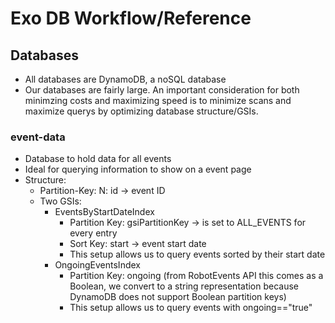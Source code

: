 # Exo DB Workflow/Reference

## Databases

- All databases are DynamoDB, a noSQL database
- Our databases are fairly large. An important consideration for both minimzing costs and maximizing speed is to minimize scans and maximize querys by optimizing database structure/GSIs.

### event-data

- Database to hold data for all events
- Ideal for querying information to show on a event page
- Structure:
  - Partition-Key: N: id -> event ID
  - Two GSIs:
    - EventsByStartDateIndex
      - Partition Key: gsiPartitionKey -> is set to ALL_EVENTS for every entry
      - Sort Key: start -> event start date
      - This setup allows us to query events sorted by their start date
    - OngoingEventsIndex
      - Partition Key: ongoing (from RobotEvents API this comes as a Boolean, we convert to a string representation because DynamoDB does not support Boolean partition keys)
      - This setup allows us to query events with ongoing=="true"
    

